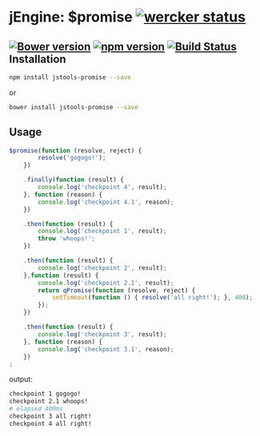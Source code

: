 jEngine: $promise [![wercker status](https://app.wercker.com/status/ea1a628b907d1613503a54e03df4cadd/s "wercker status")](https://app.wercker.com/project/bykey/ea1a628b907d1613503a54e03df4cadd)
================
[![Bower version](https://badge.fury.io/bo/jstools-promise.svg)](http://badge.fury.io/bo/jstools-promise)
[![npm version](https://badge.fury.io/js/jstools-promise.svg)](http://badge.fury.io/js/jstools-promise)
[![Build Status](https://travis-ci.org/jstools/promise.svg?branch=master)](https://travis-ci.org/jstools/promise)
Installation
------------
```.sh
npm install jstools-promise --save
```
  or
```.sh
bower install jstools-promise --save
```
Usage
-----
```.js
$promise(function (resolve, reject) {
        resolve('gogogo!');
    })

    .finally(function (result) {
        console.log('checkpoint 4', result);
    }, function (reason) {
        console.log('checkpoint 4.1', reason);
    })

    .then(function (result) {
        console.log('checkpoint 1', result);
        throw 'whoops!';
    })

    .then(function (result) {
        console.log('checkpoint 2', result);
    },function (result) {
        console.log('checkpoint 2.1', result);
        return qPromise(function (resolve, reject) {
            setTimeout(function () { resolve('all right!'); }, 400);
        });
    })

    .then(function (result) {
        console.log('checkpoint 3', result);
    }, function (reason) {
        console.log('checkpoint 3.1', reason);
    })
;
```
output:
```.sh
checkpoint 1 gogogo!
checkpoint 2.1 whoops!
# elapsed 400ms
checkpoint 3 all right!
checkpoint 4 all right!
```
